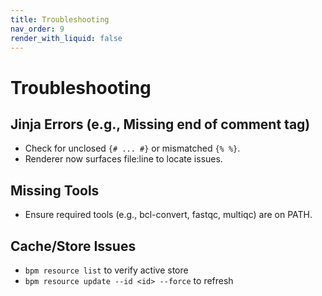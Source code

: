 ```yaml
---
title: Troubleshooting
nav_order: 9
render_with_liquid: false
---
```


# Troubleshooting

## Jinja Errors (e.g., Missing end of comment tag)
- Check for unclosed `{# ... #}` or mismatched `{% %}`.
- Renderer now surfaces file:line to locate issues.

## Missing Tools
- Ensure required tools (e.g., bcl-convert, fastqc, multiqc) are on PATH.

## Cache/Store Issues
- `bpm resource list` to verify active store
- `bpm resource update --id <id> --force` to refresh
